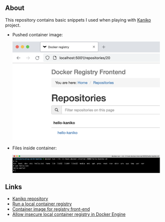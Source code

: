 ## About

This repository contains basic snippets I used when playing with [Kaniko](https://github.com/GoogleContainerTools/kaniko) project.

- Pushed container image:

    ![](images/front-end.png)

- Files inside container:

    ![](images/container.png)

## Links

- [Kaniko repository](https://github.com/GoogleContainerTools/kaniko)
- [Run a local container registry](https://docs.docker.com/registry/deploying/#run-a-local-registry)
- [Container image for registry front-end](https://hub.docker.com/r/konradkleine/docker-registry-frontend)
- [Allow insecure local container registry in Docker Engine](https://stackoverflow.com/a/63227959)
